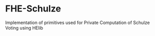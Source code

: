 # FHE-Schulze
Implementation of primitives used for Private Computation of Schulze Voting using HElib
